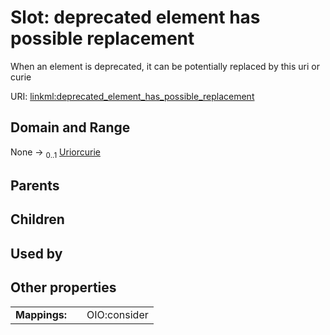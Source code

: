 
# Slot: deprecated element has possible replacement

When an element is deprecated, it can be potentially replaced by this uri or curie

URI: [linkml:deprecated_element_has_possible_replacement](https://w3id.org/linkml/deprecated_element_has_possible_replacement)


## Domain and Range

None &#8594;  <sub>0..1</sub> [Uriorcurie](types/Uriorcurie.md)

## Parents


## Children


## Used by


## Other properties

|  |  |  |
| --- | --- | --- |
| **Mappings:** | | OIO:consider |
